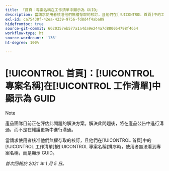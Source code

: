 ```yaml
---
title: 「首頁：專案名稱在工作清單中顯示為 GUID」
description: 當請求使用者核准他們無權存取的校訂，且他們在[!UICONTROL 首頁]中的工作清單按專案名稱排序時，使用者無法看到專案名稱，而是顯示 GUID。
exl-id: ca75430f-42ea-4239-9756-fd8d4f4aba89
hidefromtoc: true
source-git-commit: 6620357eb577a1a4da9e244a7d880054798f4654
workflow-type: ht
source-wordcount: '136'
ht-degree: 100%

---
```


# [!UICONTROL 首頁]：[!UICONTROL 專案名稱]在[!UICONTROL 工作清單]中顯示為 GUID

<!--Article created by request-->

>[!NOTE]
>
>產品團隊目前正在評估此問題的解決方案。解決此問題後，將在產品公告中進行溝通，而不是在維護更新中進行溝通。

當請求使用者核准他們無權存取的校訂，且他們在[!UICONTROL 首頁]中的[!UICONTROL 工作清單]按[!UICONTROL 專案名稱]排序時，使用者無法看到專案名稱，而是顯示 GUID。

_首次回報於 2021 年 1 月 5 日。_
